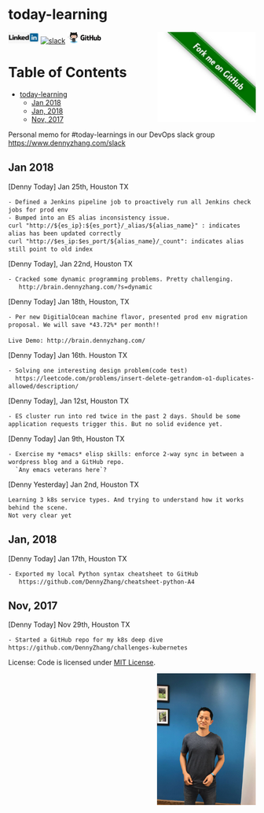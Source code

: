 # today-learning
<a href="https://github.com/DennyZhang?tab=followers"><img align="right" width="200" height="183" src="https://raw.githubusercontent.com/USDevOps/mywechat-slack-group/master/images/fork_github.png" /></a>

[![LinkedIn](https://raw.githubusercontent.com/USDevOps/mywechat-slack-group/master/images/linkedin.png)](https://www.linkedin.com/in/dennyzhang001) <a href="https://www.dennyzhang.com/slack" target="_blank" rel="nofollow"><img src="http://slack.dennyzhang.com/badge.svg" alt="slack"/></a> [![Github](https://raw.githubusercontent.com/USDevOps/mywechat-slack-group/master/images/github.png)](https://github.com/DennyZhang)

Table of Contents
=================

   * [today-learning](#today-learning)
      * [Jan 2018](#jan-2018)
      * [Jan, 2018](#jan-2018-1)
      * [Nov, 2017](#nov-2017)

Personal memo for #today-learnings in our DevOps slack group
https://www.dennyzhang.com/slack

## Jan 2018
[Denny Today] Jan 25th, Houston TX
```
- Defined a Jenkins pipeline job to proactively run all Jenkins check jobs for prod env
- Bumped into an ES alias inconsistency issue.
curl "http://${es_ip}:${es_port}/_alias/${alias_name}" : indicates alias has been updated correctly
curl "http://$es_ip:$es_port/${alias_name}/_count": indicates alias still point to old index
```

[Denny Today], Jan 22nd, Houston TX
```
- Cracked some dynamic programming problems. Pretty challenging.
   http://brain.dennyzhang.com/?s=dynamic
```

[Denny Today] Jan 18th, Houston, TX
```
- Per new DigitialOcean machine flavor, presented prod env migration proposal. We will save *43.72%* per month!!

Live Demo: http://brain.dennyzhang.com/
```

[Denny Today] Jan 16th. Houston TX
```
- Solving one interesting design problem(code test)
  https://leetcode.com/problems/insert-delete-getrandom-o1-duplicates-allowed/description/
```

[Denny Today], Jan 12st, Houston TX
```
- ES cluster run into red twice in the past 2 days. Should be some application requests trigger this. But no solid evidence yet.
```

[Denny Today] Jan 9th, Houston TX
```
- Exercise my *emacs* elisp skills: enforce 2-way sync in between a wordpress blog and a GitHub repo.
  `Any emacs veterans here`?
```

[Denny Yesterday] Jan 2nd, Houston TX
```
Learning 3 k8s service types. And trying to understand how it works behind the scene.
Not very clear yet
```

## Jan, 2018
[Denny Today] Jan 17th, Houston TX
```
- Exported my local Python syntax cheatsheet to GitHub
   https://github.com/DennyZhang/cheatsheet-python-A4
```

## Nov, 2017
[Denny Today] Nov 29th, Houston TX
```
- Started a GitHub repo for my k8s deep dive
https://github.com/DennyZhang/challenges-kubernetes
```

License: Code is licensed under [MIT License](https://www.dennyzhang.com/wp-content/mit_license.txt).

<a href="https://www.dennyzhang.com"><img align="right" width="201" height="268" src="https://raw.githubusercontent.com/USDevOps/mywechat-slack-group/master/images/denny_201706.png"></a>